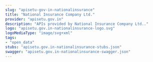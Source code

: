 ```yaml
---
slug: "apisetu-gov-in-nationalinsurance"
title: "National Insurance Company Ltd."
provider: "apisetu.gov.in"
description: "APIs provided by National Insurance Company Ltd.."
logo: "apisetu.gov.in-nationalinsurance-logo.svg"
logoMediaType: "image/svg+xml"
tags:
- "open_data"
stubs: "apisetu.gov.in-nationalinsurance-stubs.json"
swagger: "apisetu.gov.in-nationalinsurance-swagger.json"
---
```


